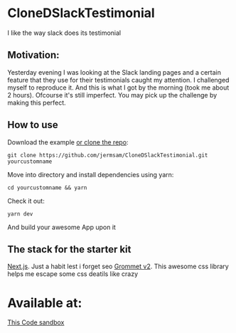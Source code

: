 # CloneDSlackTestimonial
I like the way slack does its testimonial

## Motivation:
Yesterday evening I was looking at the Slack landing pages and a certain feature that they use for their testimonials caught my attention.
I challenged myself to reproduce it. And this is what I got by the morning (took me about 2 hours). Ofcourse it's still imperfect. You may pick up the challenge by making this perfect.

## How to use

Download the example [or clone the repo](https://github.com/jermsam/CloneDSlackTestimonial.git):

```
git clone https://github.com/jermsam/CloneDSlackTestimonial.git yourcustomname
```

Move into directory and install dependencies using yarn:

```
cd yourcustomname && yarn
```
Check it out:

```
yarn dev
```
And build your awesome App upon it

## The stack for the starter kit

[Next.js](https://github.com/zeit/next.js). Just a habit lest i forget seo
[Grommet v2](https://v2.grommet.io). This awesome css library helps me escape some css deatils like crazy


# Available at:

[This Code sandbox](https://codesandbox.io/s/jolly-goldstine-fc9kd?fontsize=14&hidenavigation=1&theme=dark)
